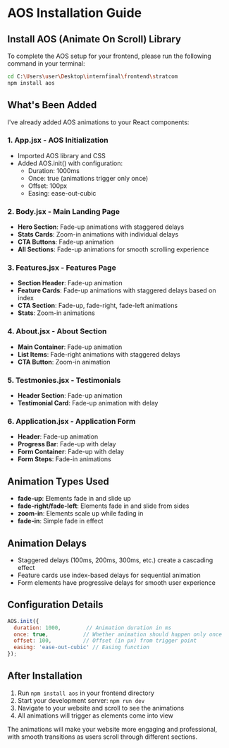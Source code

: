 # AOS Installation Guide

## Install AOS (Animate On Scroll) Library

To complete the AOS setup for your frontend, please run the following command in your terminal:

```bash
cd C:\Users\user\Desktop\internfinal\frontend\stratcom
npm install aos
```

## What's Been Added

I've already added AOS animations to your React components:

### 1. **App.jsx** - AOS Initialization
- Imported AOS library and CSS
- Added AOS.init() with configuration:
  - Duration: 1000ms
  - Once: true (animations trigger only once)
  - Offset: 100px
  - Easing: ease-out-cubic

### 2. **Body.jsx** - Main Landing Page
- **Hero Section**: Fade-up animations with staggered delays
- **Stats Cards**: Zoom-in animations with individual delays
- **CTA Buttons**: Fade-up animation
- **All Sections**: Fade-up animations for smooth scrolling experience

### 3. **Features.jsx** - Features Page
- **Section Header**: Fade-up animation
- **Feature Cards**: Fade-up animations with staggered delays based on index
- **CTA Section**: Fade-up, fade-right, fade-left animations
- **Stats**: Zoom-in animations

### 4. **About.jsx** - About Section
- **Main Container**: Fade-up animation
- **List Items**: Fade-right animations with staggered delays
- **CTA Button**: Zoom-in animation

### 5. **Testmonies.jsx** - Testimonials
- **Header Section**: Fade-up animation
- **Testimonial Card**: Fade-up animation with delay

### 6. **Application.jsx** - Application Form
- **Header**: Fade-up animation
- **Progress Bar**: Fade-up with delay
- **Form Container**: Fade-up with delay
- **Form Steps**: Fade-in animations

## Animation Types Used

- **fade-up**: Elements fade in and slide up
- **fade-right/fade-left**: Elements fade in and slide from sides
- **zoom-in**: Elements scale up while fading in
- **fade-in**: Simple fade in effect

## Animation Delays

- Staggered delays (100ms, 200ms, 300ms, etc.) create a cascading effect
- Feature cards use index-based delays for sequential animation
- Form elements have progressive delays for smooth user experience

## Configuration Details

```javascript
AOS.init({
  duration: 1000,        // Animation duration in ms
  once: true,           // Whether animation should happen only once
  offset: 100,          // Offset (in px) from trigger point
  easing: 'ease-out-cubic' // Easing function
});
```

## After Installation

1. Run `npm install aos` in your frontend directory
2. Start your development server: `npm run dev`
3. Navigate to your website and scroll to see the animations
4. All animations will trigger as elements come into view

The animations will make your website more engaging and professional, with smooth transitions as users scroll through different sections.
